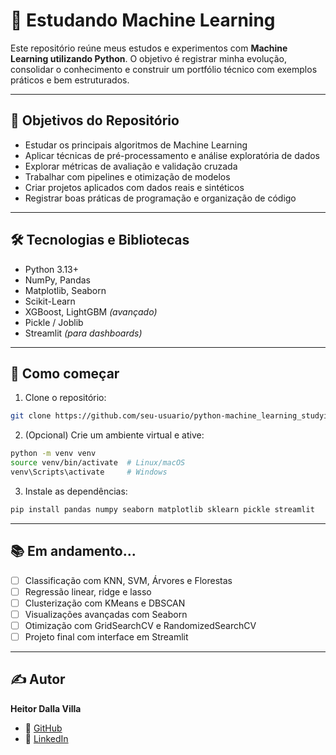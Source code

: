 # 🧠 Estudando Machine Learning

Este repositório reúne meus estudos e experimentos com **Machine Learning utilizando Python**. O objetivo é registrar minha evolução, consolidar o conhecimento e construir um portfólio técnico com exemplos práticos e bem estruturados.

---

## 📌 Objetivos do Repositório

- Estudar os principais algoritmos de Machine Learning
- Aplicar técnicas de pré-processamento e análise exploratória de dados
- Explorar métricas de avaliação e validação cruzada
- Trabalhar com pipelines e otimização de modelos
- Criar projetos aplicados com dados reais e sintéticos
- Registrar boas práticas de programação e organização de código

---

## 🛠️ Tecnologias e Bibliotecas

- Python 3.13+
- NumPy, Pandas
- Matplotlib, Seaborn
- Scikit-Learn
- XGBoost, LightGBM *(avançado)*
- Pickle / Joblib
- Streamlit *(para dashboards)*

---

## 🚀 Como começar

1. Clone o repositório:
```bash
git clone https://github.com/seu-usuario/python-machine_learning_studying.git
```

2. (Opcional) Crie um ambiente virtual e ative:
```bash
python -m venv venv
source venv/bin/activate  # Linux/macOS
venv\Scripts\activate     # Windows
```

3. Instale as dependências:
```bash
pip install pandas numpy seaborn matplotlib sklearn pickle streamlit
```

---

## 📚 Em andamento...

- [ ] Classificação com KNN, SVM, Árvores e Florestas
- [ ] Regressão linear, ridge e lasso
- [ ] Clusterização com KMeans e DBSCAN
- [ ] Visualizações avançadas com Seaborn
- [ ] Otimização com GridSearchCV e RandomizedSearchCV
- [ ] Projeto final com interface em Streamlit

---

## ✍️ Autor

**Heitor Dalla Villa**  
- 🔗 [GitHub](https://github.com/heitordalla) 
- 🔗 [LinkedIn](https://www.linkedin.com/in/heitordallavilla)
